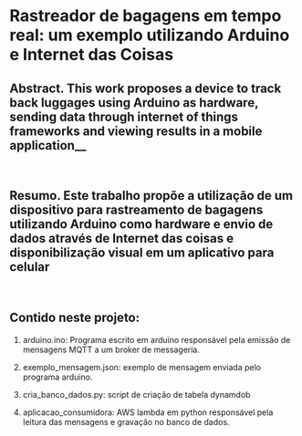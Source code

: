 # Rastreador de bagagens em tempo real: um exemplo utilizando Arduino e Internet das Coisas

## Abstract. This work proposes a device to track back luggages using Arduino as hardware, sending data through internet of things frameworks and viewing results in a mobile application__

<br>

## Resumo. Este trabalho propõe a utilização de um dispositivo para rastreamento de bagagens utilizando Arduino como hardware e envio de dados através de Internet das coisas e disponibilização visual em um aplicativo para celular

<br>

## Contido neste projeto: 

1. arduino.ino: Programa escrito em arduino responsável pela emissão de mensagens MQTT a um broker de messageria.

2. exemplo_mensagem.json: exemplo de mensagem enviada pelo programa arduino.

3. cria_banco_dados.py: script de criação de tabela dynamdob

4. aplicacao_consumidora: AWS lambda em python responsável pela leitura das mensagens e gravação no banco de dados.



